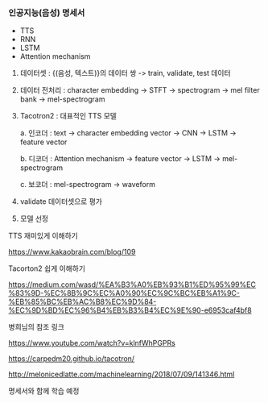 ### 인공지능(음성) 명세서

- TTS
- RNN
- LSTM
- Attention mechanism

1. 데이터셋 : {(음성, 텍스트)}의 데이터 쌍 -> train, validate, test 데이터
2. 데이터 전처리 : character embedding -> STFT -> spectrogram -> mel filter bank -> mel-spectrogram

3. Tacotron2 : 대표적인 TTS 모델

   a. 인코더 : text -> character embedding vector -> CNN -> LSTM -> feature vector

   b. 디코더 : Attention mechanism -> feature vector -> LSTM -> mel-spectrogram

   c. 보코더 : mel-spectrogram -> waveform

4. validate 데이터셋으로 평가

5. 모델 선정



TTS 재미있게 이해하기

https://www.kakaobrain.com/blog/109

Tacorton2 쉽게 이해하기

https://medium.com/wasd/%EA%B3%A0%EB%93%B1%ED%95%99%EC%83%9D-%EC%8B%9C%EC%A0%90%EC%9C%BC%EB%A1%9C-%EB%85%BC%EB%AC%B8%EC%9D%84-%EC%9D%BD%EC%96%B4%EB%B3%B4%EC%9E%90-e6953caf4bf8

병희님의 참조 링크

https://www.youtube.com/watch?v=klnfWhPGPRs

https://carpedm20.github.io/tacotron/

http://melonicedlatte.com/machinelearning/2018/07/09/141346.html

명세서와 함께 학습 예정